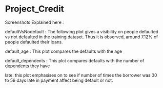 # Project_Credit

Screenshots Explained here :

defaultVsNodefault : The following plot gives a visibility on people defaulted vs not defaulted in the training dataset. 
Thus it is observed, around 7.12% of people defaulted their loans.

default_age : This plot compares the defaults with the age 

default_dependents : This plot compares defaults with the number of dependents they have

late: this plot emphasises on to see if number of times the borrower was 30 to 59 days late in payment affect being default or not.
